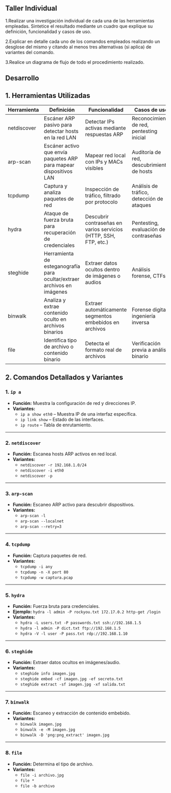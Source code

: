 ## **Taller Individual**

1.Realizar una investigación individual de cada una de las herramientas empleadas. Sintetice el resultado mediante un cuadro que explique su definición, funcionalidad y casos de uso.

2.Explicar en detalle cada uno de los comandos empleados realizando un desglose del mismo y citando al menos tres alternativas (si aplica) de variantes del comando.

3.Realice un diagrama de flujo de todo el procedimiento realizado.

## **Desarrollo**

## 1. Herramientas Utilizadas

| Herramienta   | Definición                                                                 | Funcionalidad                                                         | Casos de uso                                                        |
|---------------|----------------------------------------------------------------------------|------------------------------------------------------------------------|----------------------------------------------------------------------|
| netdiscover   | Escáner ARP pasivo para detectar hosts en la red LAN                      | Detectar IPs activas mediante respuestas ARP                          | Reconocimiento de red, pentesting inicial                          |
| arp-scan      | Escáner activo que envía paquetes ARP para mapear dispositivos LAN        | Mapear red local con IPs y MACs visibles                              | Auditoría de red, descubrimiento de hosts                          |
| tcpdump       | Captura y analiza paquetes de red                                         | Inspección de tráfico, filtrado por protocolo                         | Análisis de tráfico, detección de ataques                          |
| hydra         | Ataque de fuerza bruta para recuperación de credenciales                  | Descubrir contraseñas en varios servicios (HTTP, SSH, FTP, etc.)      | Pentesting, evaluación de contraseñas                             |
| steghide      | Herramienta de esteganografía para ocultar/extraer archivos en imágenes   | Extraer datos ocultos dentro de imágenes o audios                     | Análisis forense, CTFs                                             |
| binwalk       | Analiza y extrae contenido oculto en archivos binarios                    | Extraer automáticamente segmentos embebidos en archivos               | Forense digital, ingeniería inversa                               |
| file          | Identifica tipo de archivo o contenido binario                            | Detecta el formato real de archivos                                   | Verificación previa a análisis binario                            |

## 2. Comandos Detallados y Variantes

### 1. `ip a`
- **Función:** Muestra la configuración de red y direcciones IP.
- **Variantes:**
  - `ip a show eth0` – Muestra IP de una interfaz específica.
  - `ip link show` – Estado de las interfaces.
  - `ip route` – Tabla de enrutamiento.

---

### 2. `netdiscover`
- **Función:** Escanea hosts ARP activos en red local.
- **Variantes:**
  - `netdiscover -r 192.168.1.0/24`
  - `netdiscover -i eth0`
  - `netdiscover -p`

---

### 3. `arp-scan`
- **Función:** Escaneo ARP activo para descubrir dispositivos.
- **Variantes:**
  - `arp-scan -l`
  - `arp-scan --localnet`
  - `arp-scan --retry=3`

---

### 4. `tcpdump`
- **Función:** Captura paquetes de red.
- **Variantes:**
  - `tcpdump -i any`
  - `tcpdump -n -X port 80`
  - `tcpdump -w captura.pcap`

---

### 5. `hydra`
- **Función:** Fuerza bruta para credenciales.
- **Ejemplo:** `hydra -l admin -P rockyou.txt 172.17.0.2 http-get /login`
- **Variantes:**
  - `hydra -L users.txt -P passwords.txt ssh://192.168.1.5`
  - `hydra -l admin -P dict.txt ftp://192.168.1.5`
  - `hydra -V -l user -P pass.txt rdp://192.168.1.10`

---

### 6. `steghide`
- **Función:** Extraer datos ocultos en imágenes/audio.
- **Variantes:**
  - `steghide info imagen.jpg`
  - `steghide embed -cf imagen.jpg -ef secreto.txt`
  - `steghide extract -sf imagen.jpg -xf salida.txt`

---

### 7. `binwalk`
- **Función:** Escaneo y extracción de contenido embebido.
- **Variantes:**
  - `binwalk imagen.jpg`
  - `binwalk -e -M imagen.jpg`
  - `binwalk -D 'png:png_extract' imagen.jpg`

---

### 8. `file`
- **Función:** Determina el tipo de archivo.
- **Variantes:**
  - `file -i archivo.jpg`
  - `file *`
  - `file -b archivo`
 
    
